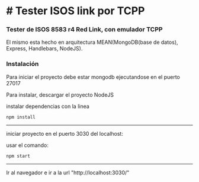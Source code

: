 <h1># Tester ISOS link por TCPP</h1>
<h3>Tester de ISOS 8583 r4 Red Link, con emulador TCPP</h3>
<p>El mismo esta hecho en arquitectura MEAN(MongoDB(base de datos), Express, Handlebars, NodeJS).</p>

<h3>Instalación</h3>
<p>Para iniciar el proyecto debe estar mongodb ejecutandose en el puerto 27017</p>

<p>Para instalar, descargar el proyecto NodeJS</p>
<p>instalar dependencias con la linea</p>
<code>npm install</code>
<hr>

<p>iniciar proyecto en el puerto 3030 del localhost:</p>
<p>usar el comando:</p>
<code>npm start</code>
<hr>

<p>Ir al navegador e ir a la url "http://localhost:3030/"<p>
